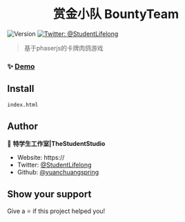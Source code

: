 <h1 align="center">赏金小队 BountyTeam</h1>
<p>
  <img alt="Version" src="https://img.shields.io/badge/version-DEMO-blue.svg?cacheSeconds=2592000" />
  <a href="https://twitter.com/StudentLifelong" target="_blank">
    <img alt="Twitter: @StudentLifelong" src="https://img.shields.io/twitter/follow/studentlifelong.svg?style=social" />
  </a>
</p>

> 基于phaserjs的卡牌肉鸽游戏

### ✨ [Demo](https://yuanchuangspring.github.io)

## Install

```sh
index.html
```

## Author

👤 **特学生工作室|TheStudentStudio**

* Website: https://
* Twitter: [@StudentLifelong](https://twitter.com/studentlifelong)
* Github: [@yuanchuangspring](https://github.com/yuanchuangspring)

## Show your support

Give a ⭐️ if this project helped you!
